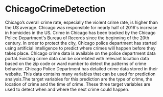 # ChicagoCrimeDetection

Chicago’s overall crime rate, especially the violent crime rate, is higher than the US average. Chicago was responsible for nearly half of 2016's increase in homicides in the US. Crime in Chicago has been tracked by the Chicago Police Department's Bureau of Records since the beginning of the 20th century. In order to protect the city, Chicago police department has started using artificial intelligence to predict where crimes will happen before they takes place.
Chicago crime data is available on the police department data portal. Existing crime data can be correlated with relevant location data based on the zip code or ward number to detect the patterns of crime behavior. Chicago Police Department has detailed crime data stored in their website. This data contains many variables that can be used for prediction analysis.The target variables for this prediction are the type of crime, the location of crime and the time of crime. These three target variables are used to detect when and where the next crime could happen. 
